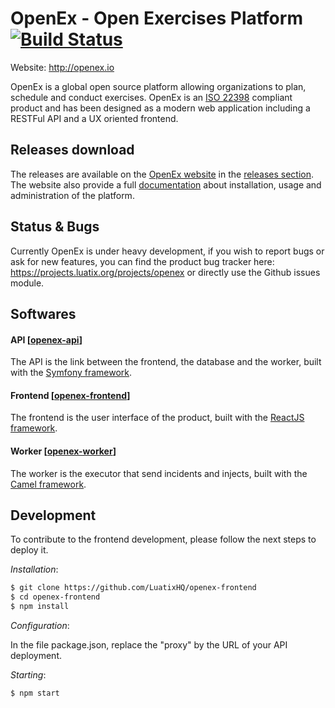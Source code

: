 # OpenEx - Open Exercises Platform [![Build Status](https://api.travis-ci.org/LuatixHQ/openex-frontend.svg?branch=master)](https://travis-ci.org/LuatixHQ/openex-frontend)

Website: http://openex.io

OpenEx is a global open source platform allowing organizations to plan, schedule and conduct exercises. OpenEx is an [ISO 22398](http://www.iso.org/iso/iso_catalogue/catalogue_tc/catalogue_detail.htm?csnumber=50294) compliant product and has been designed as a modern web application including a RESTFul API and a UX oriented frontend.

## Releases download

The releases are available on the [OpenEx website](http://www.openex.io) in the [releases section](http://openex.io/releases). The website also provide a full [documentation](http://www.openex.io/documentation) about installation, usage and administration of the platform.   

## Status & Bugs

Currently OpenEx is under heavy development, if you wish to report bugs or ask for new features, you can find the product bug tracker here: https://projects.luatix.org/projects/openex or directly use the Github issues module.

## Softwares

#### API [[openex-api](https://github.com/LuatixHQ/openex-api)]

The API is the link between the frontend, the database and the worker, built with the [Symfony framework](https://symfony.com).

#### Frontend [[openex-frontend](https://github.com/LuatixHQ/openex-frontend)]

The frontend is the user interface of the product, built with the [ReactJS framework](https://facebook.github.io/react).

#### Worker [[openex-worker](https://github.com/LuatixHQ/openex-worker)]

The worker is the executor that send incidents and injects, built with the [Camel framework](http://camel.apache.org).
 
## Development
 
To contribute to the frontend development, please follow the next steps to deploy it.

*Installation*:

```bash
$ git clone https://github.com/LuatixHQ/openex-frontend
$ cd openex-frontend
$ npm install
```

*Configuration*:

In the file package.json, replace the "proxy" by the URL of your API deployment.

*Starting*:

```bash
$ npm start
```